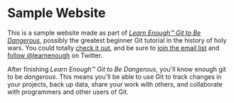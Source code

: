 # Sample Website

This is a sample website made as part of [*Learn Enough™ Git to Be Dangerous*](http://learnenough.com/git-tutorial), possibly the greatest beginner Git tutorial in the history of holy wars. You could totally [check it out](http://learnenough.com/git-tutorial), and be sure to [join the email list](http://learnenough.com/#email_list) and [follow @learnenough](http://twitter.com/learnenough) on Twitter.

After finishing *Learn Enough™ Git to Be Dangerous*, you'll know enough git to be *dangerous*. This means you'll be able to use Git to track changes in your projects, back up data, share your work with others, and collaborate with programmers and other users of Git.
